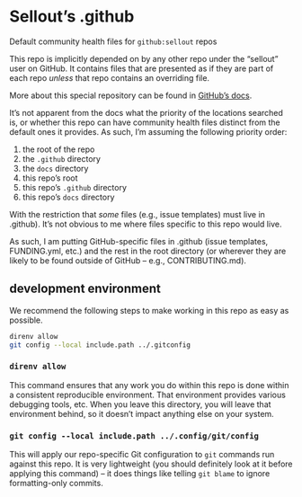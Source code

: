 # Sellout’s .github

Default community health files for `github:sellout` repos

This repo is implicitly depended on by any other repo under the “sellout” user on GitHub. It contains files that are presented as if they are part of each repo _unless_ that repo contains an overriding file.

More about this special repository can be found in [GitHub’s docs](https://docs.github.com/en/communities/setting-up-your-project-for-healthy-contributions/creating-a-default-community-health-file).

It’s not apparent from the docs what the priority of the locations searched is, or whether this repo can have community health files distinct from the default ones it provides. As such, I’m assuming the following priority order:

1. the root of the repo
2. the `.github` directory
3. the `docs` directory
4. this repo’s root
5. this repo’s `.github` directory
6. this repo’s `docs` directory

With the restriction that _some_ files (e.g., issue templates) must live in .github). It’s not obvious to me where files specific to this repo would live.

As such, I am putting GitHub-specific files in .github (issue templates, FUNDING.yml, etc.) and the rest in the root directory (or wherever they are likely to be found outside of GitHub – e.g., CONTRIBUTING.md).

## development environment

We recommend the following steps to make working in this repo as easy as possible.

```bash
direnv allow
git config --local include.path ../.gitconfig
```

### `direnv allow`

This command ensures that any work you do within this repo is done within a consistent reproducible environment. That environment provides various debugging tools, etc. When you leave this directory, you will leave that environment behind, so it doesn’t impact anything else on your system.

### `git config --local include.path ../.config/git/config`

This will apply our repo-specific Git configuration to `git` commands run against this repo. It is very lightweight (you should definitely look at it before applying this command) – it does things like telling `git blame` to ignore formatting-only commits.
